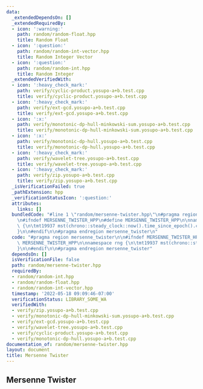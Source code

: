 ```yaml
---
data:
  _extendedDependsOn: []
  _extendedRequiredBy:
  - icon: ':warning:'
    path: random/random-float.hpp
    title: Random Float
  - icon: ':question:'
    path: random/random-int-vector.hpp
    title: Random Integer Vector
  - icon: ':question:'
    path: random/random-int.hpp
    title: Random Integer
  _extendedVerifiedWith:
  - icon: ':heavy_check_mark:'
    path: verify/cyclic-product.yosupo-a+b.test.cpp
    title: verify/cyclic-product.yosupo-a+b.test.cpp
  - icon: ':heavy_check_mark:'
    path: verify/ext-gcd.yosupo-a+b.test.cpp
    title: verify/ext-gcd.yosupo-a+b.test.cpp
  - icon: ':x:'
    path: verify/monotonic-dp-hull-minkowski-sum.yosupo-a+b.test.cpp
    title: verify/monotonic-dp-hull-minkowski-sum.yosupo-a+b.test.cpp
  - icon: ':x:'
    path: verify/monotonic-dp-hull.yosupo-a+b.test.cpp
    title: verify/monotonic-dp-hull.yosupo-a+b.test.cpp
  - icon: ':heavy_check_mark:'
    path: verify/wavelet-tree.yosupo-a+b.test.cpp
    title: verify/wavelet-tree.yosupo-a+b.test.cpp
  - icon: ':heavy_check_mark:'
    path: verify/zip.yosupo-a+b.test.cpp
    title: verify/zip.yosupo-a+b.test.cpp
  _isVerificationFailed: true
  _pathExtension: hpp
  _verificationStatusIcon: ':question:'
  attributes:
    links: []
  bundledCode: "#line 1 \"random/mersenne-twister.hpp\"\n#pragma region mersenne_twister\n\
    \n#ifndef MERSENNE_TWISTER_HPP\n#define MERSENNE_TWISTER_HPP\n\nnamespace rng\
    \ {\n\tmt19937 mst(chrono::steady_clock::now().time_since_epoch().count());\n\
    }\n\n#endif\n\n#pragma endregion mersenne_twister\n"
  code: "#pragma region mersenne_twister\n\n#ifndef MERSENNE_TWISTER_HPP\n#define\
    \ MERSENNE_TWISTER_HPP\n\nnamespace rng {\n\tmt19937 mst(chrono::steady_clock::now().time_since_epoch().count());\n\
    }\n\n#endif\n\n#pragma endregion mersenne_twister"
  dependsOn: []
  isVerificationFile: false
  path: random/mersenne-twister.hpp
  requiredBy:
  - random/random-int.hpp
  - random/random-float.hpp
  - random/random-int-vector.hpp
  timestamp: '2022-05-18 09:09:46-07:00'
  verificationStatus: LIBRARY_SOME_WA
  verifiedWith:
  - verify/zip.yosupo-a+b.test.cpp
  - verify/monotonic-dp-hull-minkowski-sum.yosupo-a+b.test.cpp
  - verify/ext-gcd.yosupo-a+b.test.cpp
  - verify/wavelet-tree.yosupo-a+b.test.cpp
  - verify/cyclic-product.yosupo-a+b.test.cpp
  - verify/monotonic-dp-hull.yosupo-a+b.test.cpp
documentation_of: random/mersenne-twister.hpp
layout: document
title: Mersenne Twister
---
```


## Mersenne Twister